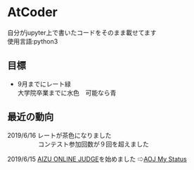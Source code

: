 # AtCoder
自分がjupyter上で書いたコードをそのまま載せてます  
使用言語:python3
## 目標
- 9月までにレート緑  
  大学院卒業までに水色　可能なら青
        
## 最近の動向

2019/6/16 レートが茶色になりました  
　　　　　コンテスト参加回数が９回を超えました

2019/6/15 [AIZU ONLINE JUDGE](http://judge.u-aizu.ac.jp/onlinejudge/)を始めました ⇨[AOJ My Status](http://judge.u-aizu.ac.jp/onlinejudge/user.jsp?id=fuhide)
